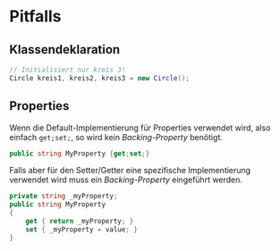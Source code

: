 # Pitfalls

## Klassendeklaration

```cs
// Initialisiert nur kreis 3!
Circle kreis1, kreis2, kreis3 = new Circle();
```

## Properties
Wenn die Default-Implementierung für Properties verwendet wird, also einfach `get;set;`, so wird kein *Backing-Property* benötigt.

```csharp
public string MyProperty {get;set;} 
```

Falls aber für den Setter/Getter eine spezifische Implementierung verwendet wird muss ein *Backing-Property* eingeführt werden.

```csharp
private string _myProperty;
public string MyProperty
{
    get { return _myProperty; }
    set { _myProperty = value; }
}
```
